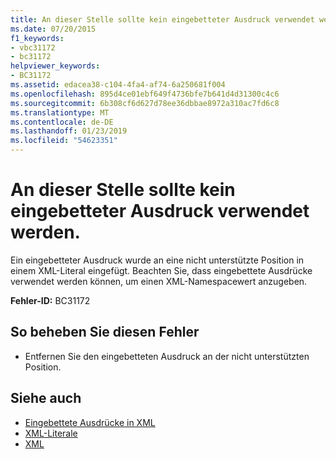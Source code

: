 ```yaml
---
title: An dieser Stelle sollte kein eingebetteter Ausdruck verwendet werden.
ms.date: 07/20/2015
f1_keywords:
- vbc31172
- bc31172
helpviewer_keywords:
- BC31172
ms.assetid: edacea38-c104-4fa4-af74-6a250681f004
ms.openlocfilehash: 895d4ce01ebf649f4736bfe7b641d4d31300c4c6
ms.sourcegitcommit: 6b308cf6d627d78ee36dbbae8972a310ac7fd6c8
ms.translationtype: MT
ms.contentlocale: de-DE
ms.lasthandoff: 01/23/2019
ms.locfileid: "54623351"
---
```

# <a name="an-embedded-expression-may-not-be-used-here"></a>An dieser Stelle sollte kein eingebetteter Ausdruck verwendet werden.
Ein eingebetteter Ausdruck wurde an eine nicht unterstützte Position in einem XML-Literal eingefügt. Beachten Sie, dass eingebettete Ausdrücke verwendet werden können, um einen XML-Namespacewert anzugeben.  
  
 **Fehler-ID:** BC31172  
  
## <a name="to-correct-this-error"></a>So beheben Sie diesen Fehler  
  
-   Entfernen Sie den eingebetteten Ausdruck an der nicht unterstützten Position.  
  
## <a name="see-also"></a>Siehe auch
- [Eingebettete Ausdrücke in XML](../../visual-basic/programming-guide/language-features/xml/embedded-expressions-in-xml.md)
- [XML-Literale](../../visual-basic/language-reference/xml-literals/index.md)
- [XML](../../visual-basic/programming-guide/language-features/xml/index.md)
